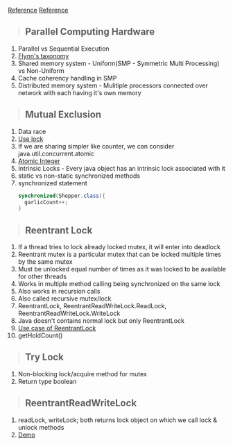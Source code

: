 [Reference](https://www.linkedin.com/learning/parallel-and-concurrent-programming-with-java-1/)
[Reference](https://www.linkedin.com/learning/parallel-and-concurrent-programming-with-java-2/)

>## **Parallel Computing Hardware**
1. Parallel vs Sequential Execution
2. [Flynn's taxonomy](https://en.wikipedia.org/wiki/Flynn%27s_taxonomy)
3. Shared memory system - Uniform(SMP - Symmetric Multi Processing) vs Non-Uniform
4. Cache coherency handling in SMP
4. Distributed memory system - Mulitiple processors connected over network with each having it's own memory

>## **Mutual Exclusion**
1. Data race
2. [Use lock](MutualExclusionDemo.java)
3. If we are sharing simpler like counter, we can consider java.util.concurrent.atomic
4. [Atomic Integer](AtomicVariableDemo.java)
5. Intrinsic Locks - Every java object has an intrinsic lock associated with it
6. static vs non-static synchronized methods
7. synchronized statement
   ```java
   synchronized(Shopper.class){
     garlicCount++;
   }
   ```

>## **Reentrant Lock**
1. If a thread tries to lock already locked mutex, it will enter into deadlock
2. Reentrant mutex is a particular mutex that can be locked multiple times by the same mutex
3. Must be unlocked equal number of times as it was locked to be available for other threads
4. Works in multiple method calling being synchronized on the same lock
5. Also works in recursion calls
6. Also called recursive mutex/lock
7. ReentrantLock, ReentrantReadWriteLock.ReadLock, ReentrantReadWriteLock.WriteLock
8. Java doesn't contains normal lock but only ReentrantLock
9. [Use case of ReentrantLock](ReentrantLockDemo.java)
10. getHoldCount()

>## **Try Lock**
1. Non-blocking lock/acquire method for mutex
2. Return type boolean

>## **ReentrantReadWriteLock**
1. readLock, writeLock; both returns lock object on which we call lock & unlock methods
2. [Demo](ReadWriteLockDemo.java)

